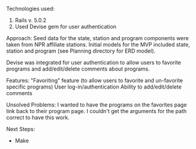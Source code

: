 

Technologies used:
1. Rails v. 5.0.2
2. Used Devise gem for user authentication

Approach:
  Seed data for the state, station and program components were taken from NPR affiliate stations. Initial models for the MVP included state, station and program (see Planning directory for ERD model).

  Devise was integrated for user authentication to allow users to favorite programs and add/edit/delete comments about programs.

Features:
  "Favoriting" feature (to allow users to favorite and un-favorite specific programs)
  User log-in/authentication
  Ability to add/edit/delete comments


Unsolved Problems:
  I wanted to have the programs on the favorites page link back to their program page. I couldn't get the arguments for the path correct to have this work.

Next Steps:
- Make
